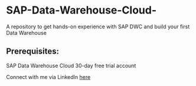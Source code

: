 # SAP-Data-Warehouse-Cloud-
A repository to get hands-on experience with SAP DWC and build your first Data Warehouse

## Prerequisites:
SAP Data Warehouse Cloud 30-day free trial account

































Connect with me via LinkedIn [here](https://www.linkedin.com/in/marwa-ahmed98/) 
